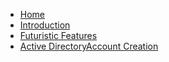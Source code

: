 * [Home](/)
* [Introduction](introduction.md)
* [Futuristic Features](futuristic-features.md)
* [Active DirectoryAccount Creation](activeDirectoryAccountCreation.md)
